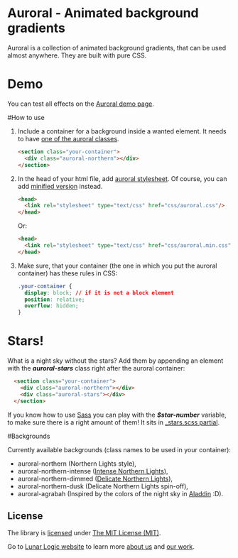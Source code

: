 # Auroral - Animated background gradients

Auroral is a collection of animated background gradients, that can be used almost anywhere. They are built with pure CSS.

# Demo

You can test all effects on the [Auroral demo page](https://lunarlogic.github.io/auroral/).

#How to use

1. Include a container for a background inside a wanted element. It needs to have [one of the auroral classes](#backgrounds).

    ```html
    <section class="your-container">
      <div class="auroral-northern"></div>
    </section>
    ```

2. In the head of your html file, add [auroral stylesheet](https://github.com/LunarLogic/auroral/blob/master/css/auroral.css). Of course, you can add [minified version](https://github.com/LunarLogic/auroral/blob/master/min/style.css.min) instead.

    ```html
    <head>
      <link rel="stylesheet" type="text/css" href="css/auroral.css"/>
    </head>
    ```

    Or:

    ```html
    <head>
      <link rel="stylesheet" type="text/css" href="css/auroral.min.css"/>
    </head>
    ```

3. Make sure, that your container (the one in which you put the auroral container) has these rules in CSS:

    ```css
    .your-container {
      display: block; // if it is not a block element
      position: relative;
      overflow: hidden;
    }
    ```

# Stars!

What is a night sky without the stars? Add them by appending an element with the ***auroral-stars*** class right after the auroral container:

```html
  <section class="your-container">
    <div class="auroral-northern"></div>
    <div class="auroral-stars"></div>
  </section>
```

If you know how to use [Sass](http://sass-lang.com/) you can play with the ***$star-number*** variable, to make sure there is a right amount of them! It sits in [_stars.scss partial](https://github.com/LunarLogic/auroral/blob/master/scss/_stars.scss).


#Backgrounds

Currently available backgrounds (class names to be used in your container):

  - auroral-northern (Northern Lights style),
  - auroral-northern-intense ([Intense Northern Lights](http://mynorthwest.com/wp-content/uploads/cms/15/1540/154044.jpg)),
  - auroral-northern-dimmed ([Delicate Northern Lights](http://www.seattletimes.com/nation-world/photos-of-the-day-march-7-2016/)),
  - auroral-northern-dusk (Delicate Northern Lights spin-off),
  - auroral-agrabah (Inspired by the colors of the night sky in [Aladdin](http://www.imdb.com/title/tt0103639/) :D).

## License

The library is [licensed](https://github.com/LunarLogic/starability/blob/master/LICENSE) under [The MIT License (MIT)](http://choosealicense.com/licenses/mit/).

Go to [Lunar Logic website](http://www.lunarlogic.io/) to learn more [about us](http://www.lunarlogic.io/company) and [our work](http://www.lunarlogic.io/portfolio).